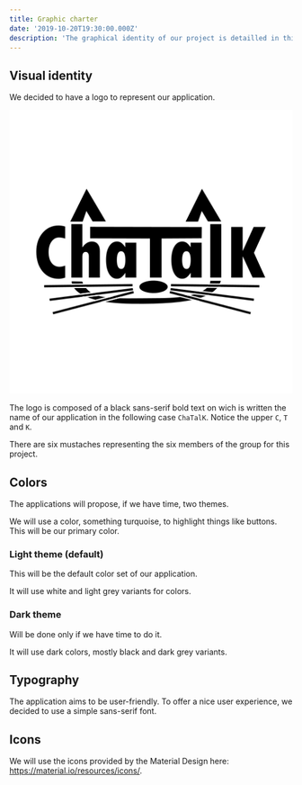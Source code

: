 ```yaml
---
title: Graphic charter
date: '2019-10-20T19:30:00.000Z'
description: 'The graphical identity of our project is detailled in this blog post.'
---
```


## Visual identity

We decided to have a logo to represent our application.

![ChaTalK's logo](chatalk-square-512.png)

The logo is composed of a black sans-serif bold text on wich is written the name of our application in the following case `ChaTalK`.
Notice the upper `C`, `T` and `K`.

There are six mustaches representing the six members of the group for this project.

## Colors

The applications will propose, if we have time, two themes.

We will use a color, something turquoise, to highlight things like buttons.
This will be our primary color.

### Light theme (default)

This will be the default color set of our application.

It will use white and light grey variants for colors.

### Dark theme

Will be done only if we have time to do it.

It will use dark colors, mostly black and dark grey variants.

## Typography

The application aims to be user-friendly.
To offer a nice user experience, we decided to use a simple sans-serif font.

## Icons

We will use the icons provided by the Material Design here: https://material.io/resources/icons/.
